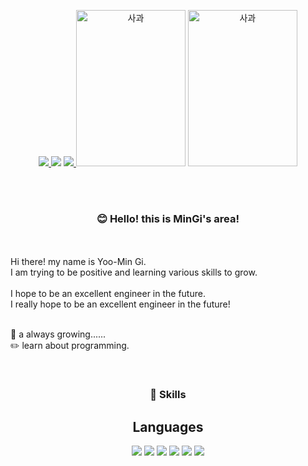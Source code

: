 <div align="center">

<p>
<a href = "https://www.instagram.com/yoomingi31/?hl=ko">
<img src="https://img.shields.io/badge/Instagram-0076D6?style=flat-square&logo=Instagram&logoColor=white"/>
</a>
 
<img src="https://img.shields.io/badge/zerotansan@gmail.com-EA4335?style=flat-square&logo=Gmail&logoColor=white"/>

<a href = "https://blog.naver.com/alsrl9531">
<img src="https://img.shields.io/badge/NaverBlog-03C75A?style=flat-square&logo=Naver&logoColor=white"/>
</a>
<img src="![스크린샷 2023-08-30 102925](https://github.com/Yoo-mingi/Yoo-mingi/assets/95891534/68582d2b-89b7-4b60-aa73-3ff86f5cea43)" width="175" height="250" alt="사과" />
<img src="![스크린샷 2023-08-30 102945](https://github.com/Yoo-mingi/Yoo-mingi/assets/95891534/3d053378-1087-4957-a726-1355a9045c73)" width="175" height="250" alt="사과" />

 
</p>
  </div>

<br><br>

 <div align="center">
 
### :blush: Hello! this is MinGi's area!
 
  </div>
 <br><br>
Hi there! my name is Yoo-Min Gi. <br>
I am trying to be positive and learning various skills to grow.
<br><br>
I hope to be an excellent engineer in the future.<br>
I really hope to be an excellent engineer in the future!
<br><br>

 :seedling: a always growing......<br>
 :pencil2: learn about programming.
 
 <br>
 <div align="center">


### :muscle: Skills

## Languages

<p>
 <img src="https://img.shields.io/badge/Python-3776AB?style=flat-square&logo=Python&logoColor=white"/>
 <img src="https://img.shields.io/badge/Java-007396?style=flat-square&logo=Java&logoColor=white"/>
 <img src="https://img.shields.io/badge/C-A8B9CC?style=flat-square&logo=C&logoColor=white"/>
 <img src="https://img.shields.io/badge/JavaScript-F7DF1E?style=flat-square&logo=JavaScript&logoColor=white"/>
 <img src="https://img.shields.io/badge/C Sharp-00599C?style=flat-square&logo=C Sharp&logoColor=white"/>
 <img src="https://img.shields.io/badge/AWS-232F3E?style=flat-square&logo=Amazon AWS&logoColor=white"/>
 </p>
 
 </div>
